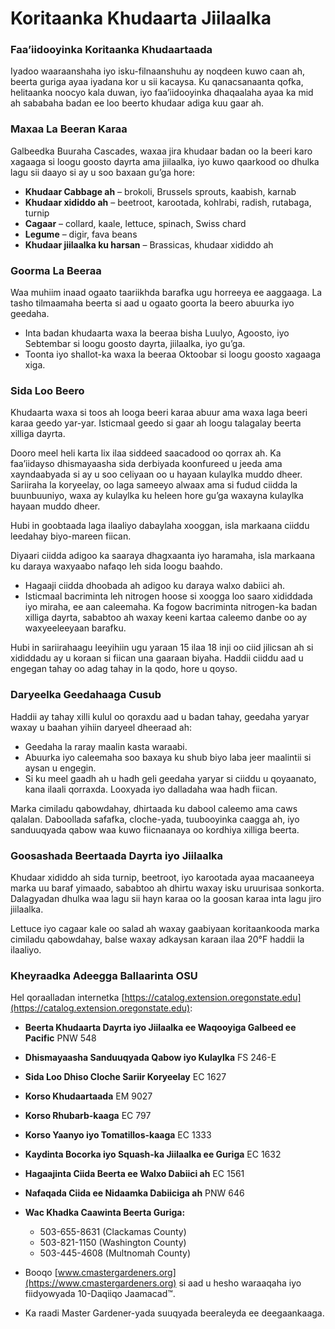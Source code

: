 # Koritaanka Khudaarta Jiilaalka

### Faa’iidooyinka Koritaanka Khudaartaada

Iyadoo waaraanshaha iyo isku-filnaanshuhu ay noqdeen kuwo caan ah, beerta guriga ayaa iyadana kor u sii kacaysa. Ku qanacsanaanta qofka, helitaanka noocyo kala duwan, iyo faa’iidooyinka dhaqaalaha ayaa ka mid ah sababaha badan ee loo beerto khudaar adiga kuu gaar ah.

### Maxaa La Beeran Karaa

Galbeedka Buuraha Cascades, waxaa jira khudaar badan oo la beeri karo xagaaga si loogu goosto dayrta ama jiilaalka, iyo kuwo qaarkood oo dhulka lagu sii daayo si ay u soo baxaan gu’ga hore:

- **Khudaar Cabbage ah** – brokoli, Brussels sprouts, kaabish, karnab
- **Khudaar xididdo ah** – beetroot, karootada, kohlrabi, radish, rutabaga, turnip
- **Cagaar** – collard, kaale, lettuce, spinach, Swiss chard
- **Legume** – digir, fava beans
- **Khudaar jiilaalka ku harsan** – Brassicas, khudaar xididdo ah

### Goorma La Beeraa

Waa muhiim inaad ogaato taariikhda barafka ugu horreeya ee aaggaaga. La tasho tilmaamaha beerta si aad u ogaato goorta la beero abuurka iyo geedaha.

- Inta badan khudaarta waxa la beeraa bisha Luulyo, Agoosto, iyo Sebtembar si loogu goosto dayrta, jiilaalka, iyo gu’ga.
- Toonta iyo shallot-ka waxa la beeraa Oktoobar si loogu goosto xagaaga xiga.

### Sida Loo Beero


Khudaarta waxa si toos ah looga beeri karaa abuur ama waxa laga beeri karaa geedo yar-yar. Isticmaal geedo si gaar ah loogu talagalay beerta xilliga dayrta.


Dooro meel heli karta lix ilaa siddeed saacadood oo qorrax ah. Ka faa’iidayso dhismayaasha sida derbiyada koonfureed u jeeda ama xayndaabyada si ay u soo celiyaan oo u hayaan kulaylka muddo dheer. Sariiraha la koryeelay, oo laga sameeyo alwaax ama si fudud ciidda la buunbuuniyo, waxa ay kulaylka ku heleen hore gu’ga waxayna kulaylka hayaan muddo dheer.

Hubi in goobtaada laga ilaaliyo dabaylaha xooggan, isla markaana ciiddu leedahay biyo-mareen fiican.


Diyaari ciidda adigoo ka saaraya dhagxaanta iyo haramaha, isla markaana ku daraya waxyaabo nafaqo leh sida loogu baahdo.

- Hagaaji ciidda dhoobada ah adigoo ku daraya walxo dabiici ah.
- Isticmaal bacriminta leh nitrogen hoose si xoogga loo saaro xididdada iyo miraha, ee aan caleemaha. Ka fogow bacriminta nitrogen-ka badan xilliga dayrta, sababtoo ah waxay keeni kartaa caleemo danbe oo ay waxyeeleeyaan barafku.

Hubi in sariirahaagu leeyihiin ugu yaraan 15 ilaa 18 inji oo ciid jilicsan ah si xididdadu ay u koraan si fiican una gaaraan biyaha. Haddii ciiddu aad u engegan tahay oo adag tahay in la qodo, hore u qoyso.

### Daryeelka Geedahaaga Cusub

Haddii ay tahay xilli kulul oo qoraxdu aad u badan tahay, geedaha yaryar waxay u baahan yihiin daryeel dheeraad ah:

- Geedaha la raray maalin kasta waraabi.
- Abuurka iyo caleemaha soo baxaya ku shub biyo laba jeer maalintii si aysan u engegin.
- Si ku meel gaadh ah u hadh geli geedaha yaryar si ciiddu u qoyaanato, kana ilaali qorraxda. Looxyada iyo dalladaha waa hadh fiican.

Marka cimiladu qabowdahay, dhirtaada ku dabool caleemo ama caws qalalan. Daboollada safafka, cloche-yada, tuubooyinka caagga ah, iyo sanduuqyada qabow waa kuwo fiicnaanaya oo kordhiya xilliga beerta.

### Goosashada Beertaada Dayrta iyo Jiilaalka

Khudaar xididdo ah sida turnip, beetroot, iyo karootada ayaa macaaneeya marka uu baraf yimaado, sababtoo ah dhirtu waxay isku uruurisaa sonkorta. Dalagyadan dhulka waa lagu sii hayn karaa oo la goosan karaa inta lagu jiro jiilaalka.

Lettuce iyo cagaar kale oo salad ah waxay gaabiyaan koritaankooda marka cimiladu qabowdahay, balse waxay adkaysan karaan ilaa 20°F haddii la ilaaliyo.

### Kheyraadka Adeegga Ballaarinta OSU

Hel qoraalladan internetka [https://catalog.extension.oregonstate.edu](https://catalog.extension.oregonstate.edu):

- **Beerta Khudaarta Dayrta iyo Jiilaalka ee Waqooyiga Galbeed ee Pacific** PNW 548
- **Dhismayaasha Sanduuqyada Qabow iyo Kulaylka** FS 246-E
- **Sida Loo Dhiso Cloche Sariir Koryeelay** EC 1627
- **Korso Khudaartaada** EM 9027
- **Korso Rhubarb-kaaga** EC 797
- **Korso Yaanyo iyo Tomatillos-kaaga** EC 1333
- **Kaydinta Bocorka iyo Squash-ka Jiilaalka ee Guriga** EC 1632
- **Hagaajinta Ciida Beerta ee Walxo Dabiici ah** EC 1561
- **Nafaqada Ciida ee Nidaamka Dabiiciga ah** PNW 646


- **Wac Khadka Caawinta Beerta Guriga:**
  - 503-655-8631 (Clackamas County)
  - 503-821-1150 (Washington County)
  - 503-445-4608 (Multnomah County)
- Booqo [www.cmastergardeners.org](https://www.cmastergardeners.org) si aad u hesho waraaqaha iyo fiidyowyada 10-Daqiiqo Jaamacad™.
- Ka raadi Master Gardener-yada suuqyada beeraleyda ee deegaankaaga.
